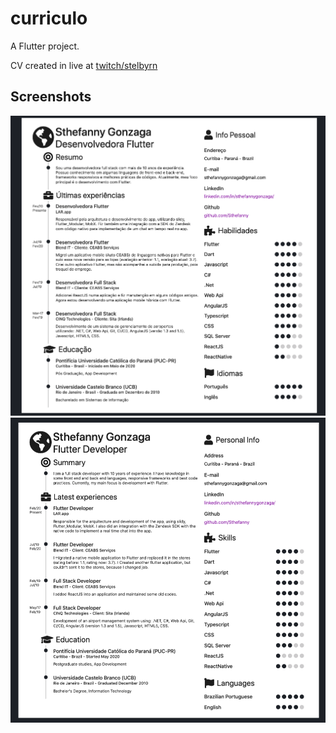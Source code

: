 # curriculo

A Flutter project.

CV created in live at [twitch/stelbyrn](https://www.twitch.tv/stelbyrn)

## Screenshots

![pt-BR](screenshots/pt.png)
![en-US](screenshots/en.png)
